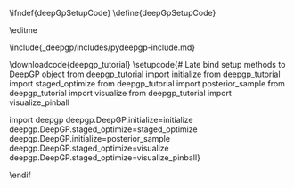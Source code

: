 \ifndef{deepGpSetupCode}
\define{deepGpSetupCode}

\editme

\include{_deepgp/includes/pydeepgp-include.md}

\downloadcode{deepgp_tutorial}
\setupcode{# Late bind setup methods to DeepGP object
from deepgp_tutorial import initialize
from deepgp_tutorial import staged_optimize
from deepgp_tutorial import posterior_sample
from deepgp_tutorial import visualize
from deepgp_tutorial import visualize_pinball

import deepgp
deepgp.DeepGP.initialize=initialize
deepgp.DeepGP.staged_optimize=staged_optimize
deepgp.DeepGP.initialize=posterior_sample
deepgp.DeepGP.staged_optimize=visualize
deepgp.DeepGP.staged_optimize=visualize_pinball}

\endif
